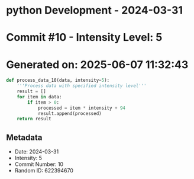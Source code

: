 ﻿# python Development - 2024-03-31
# Commit #10 - Intensity Level: 5
# Generated on: 2025-06-07 11:32:43
```python
def process_data_10(data, intensity=5):
    '''Process data with specified intensity level'''
    result = []
    for item in data:
        if item > 0:
            processed = item * intensity + 94
            result.append(processed)
    return result
```
## Metadata
- Date: 2024-03-31
- Intensity: 5
- Commit Number: 10
- Random ID: 622394670

